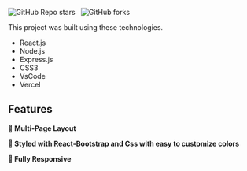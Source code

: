 ![GitHub Repo stars](https://img.shields.io/github/stars/athanmich/Portfolio?color=red&logo=github&style=for-the-badge) &nbsp;
![GitHub forks](https://img.shields.io/github/forks/athanmich/Portfolio?color=red&logo=github&style=for-the-badge)

</center>


This project was built using these technologies.

- React.js
- Node.js
- Express.js
- CSS3
- VsCode
- Vercel

## Features

**📖 Multi-Page Layout**

**🎨 Styled with React-Bootstrap and Css with easy to customize colors**

**📱 Fully Responsive**
